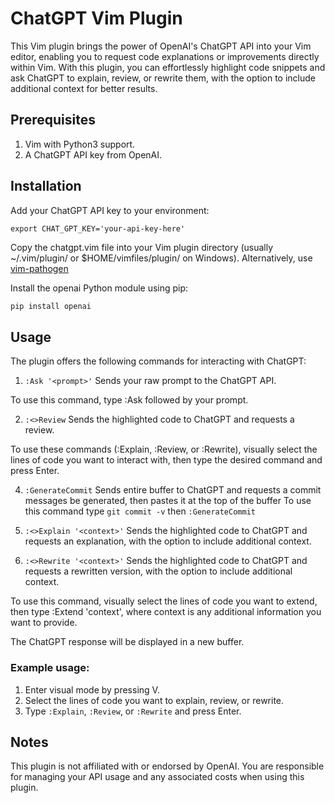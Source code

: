 # ChatGPT Vim Plugin

This Vim plugin brings the power of OpenAI's ChatGPT API into your Vim editor, enabling you to request code explanations or improvements directly within Vim. With this plugin, you can effortlessly highlight code snippets and ask ChatGPT to explain, review, or rewrite them, with the option to include additional context for better results.

## Prerequisites

1) Vim with Python3 support.
1) A ChatGPT API key from OpenAI.

## Installation
Add your ChatGPT API key to your environment:
```arduino
export CHAT_GPT_KEY='your-api-key-here'
```

Copy the chatgpt.vim file into your Vim plugin directory (usually ~/.vim/plugin/ or $HOME/vimfiles/plugin/ on Windows). Alternatively, use [vim-pathogen](https://github.com/tpope/vim-pathogen)

Install the openai Python module using pip:
```bash
pip install openai
```

## Usage

The plugin offers the following commands for interacting with ChatGPT:

1) `:Ask '<prompt>'` Sends your raw prompt to the ChatGPT API.

To use this command, type :Ask followed by your prompt.

2) `:<>Review` Sends the highlighted code to ChatGPT and requests a review.

To use these commands (:Explain, :Review, or :Rewrite), visually select the lines of code you want to interact with, then type the desired command and press Enter.

4) `:GenerateCommit` Sends entire buffer to ChatGPT and requests a commit messages be generated, then pastes it at the top of the buffer
To use this command type `git commit -v`  then `:GenerateCommit`

5) `:<>Explain '<context>'` Sends the highlighted code to ChatGPT and requests an explanation, with the option to include additional context.
5) `:<>Rewrite '<context>'` Sends the highlighted code to ChatGPT and requests a rewritten version, with the option to include additional context.

To use this command, visually select the lines of code you want to extend, then type :Extend 'context', where context is any additional information you want to provide.

The ChatGPT response will be displayed in a new buffer.

### Example usage:
1) Enter visual mode by pressing V.
1) Select the lines of code you want to explain, review, or rewrite.
1) Type `:Explain`, `:Review`, or `:Rewrite` and press Enter.

## Notes
This plugin is not affiliated with or endorsed by OpenAI. You are responsible for managing your API usage and any associated costs when using this plugin.
